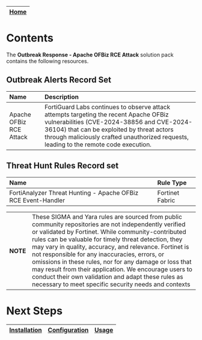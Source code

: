| [Home](../README.md) |
 | -------------------------------------------- |

# Contents

The **Outbreak Response - Apache OFBiz RCE Attack** solution pack contains the following resources.

## Outbreak Alerts Record Set

| Name | Description |
|:-------------------------|:------------------|
| Apache OFBiz RCE Attack | FortiGuard Labs continues to observe attack attempts targeting the recent Apache OFBiz vulnerabilities (CVE-2024-38856 and CVE-2024-36104) that can be exploited by threat actors through maliciously crafted unauthorized requests, leading to the remote code execution. |

## Threat Hunt Rules Record set

| Name | Rule Type |
|:-------------------------|:------------------|
| FortiAnalyzer Threat Hunting - Apache OFBiz RCE Event-Handler | Fortinet Fabric |


 <table><th>NOTE</th><td>These SIGMA and Yara rules are sourced from public community repositories are not independently verified or validated by Fortinet. While community-contributed rules can be valuable for timely threat detection, they may vary in quality, accuracy, and relevance. Fortinet is not responsible for any inaccuracies, errors, or omissions in these rules, nor for any damage or loss that may result from their application. We encourage users to conduct their own validation and adapt these rules as necessary to meet specific security needs and contexts</td></table> 

# Next Steps
| [Installation](./setup.md#installation) | [Configuration](./setup.md#configuration) | [Usage](./usage.md) |
| ----------------------------------------- | ------------------------------------------- | --------------------- |